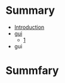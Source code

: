 # Summary

* [Introduction](README.md)
* [gui](Content/gui.md)
  * [1](Content/gui/1.md)
* gui
# Summfary


